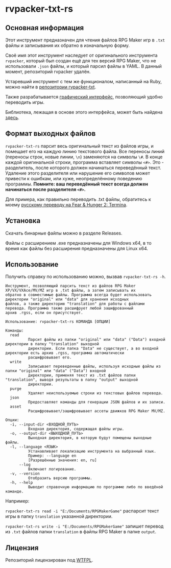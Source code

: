 # rvpacker-txt-rs

## Основная информация

Этот инструмент предназначен для чтения файлов RPG Maker игр в `.txt` файлы и записывания их обратно в изначальную форму.

Своё имя этот инструмент наследует от оригинального инструмента `rvpacker`, который был создан ещё для тех версий RPG Maker, что не использовали `.json` файлы, и который парсил файлы в YAML. В данный момент, репозиторий rvpacker удалён.

Устаревший инструмент с тем же функционалом, написанный на Ruby, можно найти в [репозитории rvpacker-txt](https://github.com/savannstm/rvpacker-txt).

Также разрабатывается [графический интерфейс](https://github.com/savannstm/rpgmtranslate), позволяющий удобно переводить игры.

Библиотека, лежащая в основе этого интерфейса, может быть найдена [здесь](https://github.com/savannstm/rvpacker-txt-rs-lib).

## Формат выходных файлов

`rvpacker-txt-rs` парсит весь оригинальный текст из файлов игры, и помещает его на каждую линию текстового файла. Все переносы линий (переносы строк, новые линии, `\n`) заменяются на символы `\#`.
В конце каждой оригинальной строки, программа вставляет символы `<#>`. Это - разделитель, после которого должен начинаться переведённый текст. Удаление этого разделителя или нарушение его символов может привести к ошибкам, или хуже, неопределённому поведению программы. **Помните: ваш переведённый текст всегда должен начинаться после разделителя `<#>`.**

Для примера, как правильно переводить .txt файлы, обратитесь к моему [русскому переводу на Fear & Hunger 2: Termina](https://github.com/savannstm/fh2-termina-translation).

## Установка

Скачать бинарные файлы можно в разделе Releases.

Файлы с расширением .exe предназначены для Windows x64, в то время как файлы без расширения предназначены для Linux x64.

## Использование

Получить справку по использованию можно, вызвав `rvpacker-txt-rs -h`.

```text
Инструмент, позволяющий парсить текст из файлов RPG Maker XP/VX/VXAce/MV/MZ игр в .txt файлы, а затем записывать их
обратно в совместимые файлы. Программа всегда будет использовать директории "original" или "data" для хранения исходных
файлов, а также директорию "translation" для работы с файлами перевода. Программа также расшифрует любой зашифрованный
архив .rgss, если он присутствует.

Использование: rvpacker-txt-rs КОМАНДА [ОПЦИИ]

Команды:
  read
          Парсит файлы из папки "original" или "data" ("Data") входной директории в папку "translation" выходной
          директории. Если папка "Data" не существует, а во входной директории есть архив .rgss, программа автоматически
          расшифровывает его.
  write
          Записывает переведенные файлы, используя исходные файлы из папки "original" или "data" ("Data") входной
          директории, применяя текст из .txt файлов папки "translation", выводя результаты в папку "output" выходной
          директории.
  purge
          Удаляет неиспользуемые строки из текстовых файлов перевода.
  json
          Предоставляет команды для генерации JSON файлов и их записи.
  asset
          Расшифровывает/зашифровывает ассеты движков RPG Maker MV/MZ.

Опции:
  -i, --input-dir <ВХОДНОЙ_ПУТЬ>
          Входная директория, содержащая файлы игры.
  -o, --output-dir <ВЫХОДНОЙ_ПУТЬ>
          Выходная директория, в которую будут помещены выходные файлы.
  -l, --language <ЯЗЫК>
          Устанавливает локализацию инструмента на выбранный язык.
          Пример: --language en
          [Разрешённые значения: en, ru]
      --log
          Включает логирование.
  -v, --version
          Отобразить версию программы.
  -h, --help
          Выводит справочную информацию по программе либо по введёной команде.
```

Например:

`rvpacker-txt-rs read -i "E:/Documents/RPGMakerGame"` распарсит текст игры в папку `translation` указанной директории.

`rvpacker-txt-rs write -i "E:/Documents/RPGMakerGame"` запишет перевод из `.txt` файлов папки `translation` в файлы RPG Maker в папке `output`.

## Лицензия

Репозиторий лицензирован под [WTFPL](http://www.wtfpl.net/).
